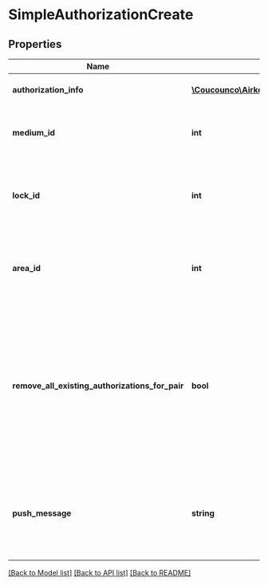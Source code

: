 # SimpleAuthorizationCreate

## Properties
Name | Type | Description | Notes
------------ | ------------- | ------------- | -------------
**authorization_info** | [**\Coucounco\Airkey\Swagger\Client\Model\SimpleAuthorizationInfo**](SimpleAuthorizationInfo.md) | Details of a simple authorization | 
**medium_id** | **int** | Medium to which this authorization should be defined | 
**lock_id** | **int** | Lock for which the medium should be authorized. Required when no area id is set. | [optional] 
**area_id** | **int** | Area for which the medium should be authorized. Required when no lock id is set. | [optional] 
**remove_all_existing_authorizations_for_pair** | **bool** | Removes all authorizations for the given medium – lock or medium – area pair before creating the given simple authorization (avoids conflict potential which may result in failure). | [optional] 
**push_message** | **string** | Notification text that will be shown on the phone for new/changed authorizations. Default text will be used if not set. | [optional] 

[[Back to Model list]](../README.md#documentation-for-models) [[Back to API list]](../README.md#documentation-for-api-endpoints) [[Back to README]](../README.md)



